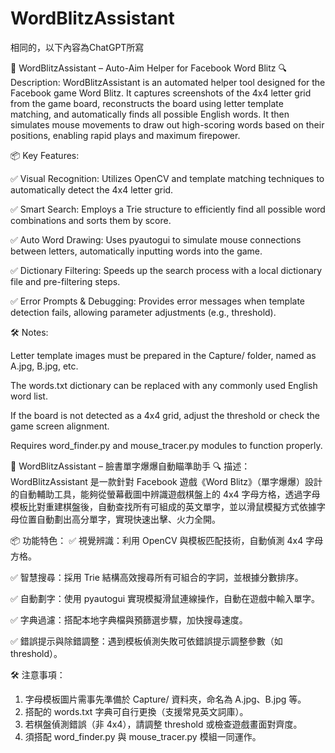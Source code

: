 # WordBlitzAssistant 
相同的，以下內容為ChatGPT所寫

📌 WordBlitzAssistant – Auto-Aim Helper for Facebook Word Blitz 🔍
Description:
WordBlitzAssistant is an automated helper tool designed for the Facebook game Word Blitz. It captures screenshots of the 4x4 letter grid from the game board, reconstructs the board using letter template matching, and automatically finds all possible English words. It then simulates mouse movements to draw out high-scoring words based on their positions, enabling rapid plays and maximum firepower.

📦 Key Features:

✅ Visual Recognition:
Utilizes OpenCV and template matching techniques to automatically detect the 4x4 letter grid.

✅ Smart Search:
Employs a Trie structure to efficiently find all possible word combinations and sorts them by score.

✅ Auto Word Drawing:
Uses pyautogui to simulate mouse connections between letters, automatically inputting words into the game.

✅ Dictionary Filtering:
Speeds up the search process with a local dictionary file and pre-filtering steps.

✅ Error Prompts & Debugging:
Provides error messages when template detection fails, allowing parameter adjustments (e.g., threshold).

🛠️ Notes:

Letter template images must be prepared in the Capture/ folder, named as A.jpg, B.jpg, etc.

The words.txt dictionary can be replaced with any commonly used English word list.

If the board is not detected as a 4x4 grid, adjust the threshold or check the game screen alignment.

Requires word_finder.py and mouse_tracer.py modules to function properly.

📌 WordBlitzAssistant – 臉書單字爆爆自動瞄準助手
🔍 描述：
WordBlitzAssistant 是一款針對 Facebook 遊戲《Word Blitz》（單字爆爆）設計的自動輔助工具，能夠從螢幕截圖中辨識遊戲棋盤上的 4x4 字母方格，透過字母模板比對重建棋盤後，自動查找所有可組成的英文單字，並以滑鼠模擬方式依據字母位置自動劃出高分單字，實現快速出擊、火力全開。

📦 功能特色：
✅ 視覺辨識：利用 OpenCV 與模板匹配技術，自動偵測 4x4 字母方格。

✅ 智慧搜尋：採用 Trie 結構高效搜尋所有可組合的字詞，並根據分數排序。

✅ 自動劃字：使用 pyautogui 實現模擬滑鼠連線操作，自動在遊戲中輸入單字。

✅ 字典過濾：搭配本地字典檔與預篩選步驟，加快搜尋速度。

✅ 錯誤提示與除錯調整：遇到模板偵測失敗可依錯誤提示調整參數（如 threshold）。

🛠️ 注意事項：
1. 字母模板圖片需事先準備於 Capture/ 資料夾，命名為 A.jpg、B.jpg 等。
2. 搭配的 words.txt 字典可自行更換（支援常見英文詞庫）。
3. 若棋盤偵測錯誤（非 4x4），請調整 threshold 或檢查遊戲畫面對齊度。
4. 須搭配 word_finder.py 與 mouse_tracer.py 模組一同運作。



